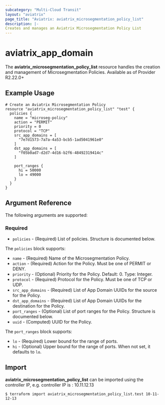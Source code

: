 ```yaml
---
subcategory: "Multi-Cloud Transit"
layout: "aviatrix"
page_title: "Aviatrix: aviatrix_microsegmentation_policy_list"
description: |-
Creates and manages an Aviatrix Microsegmentation Policy List
---
```


# aviatrix_app_domain

The **aviatrix_microsegmentation_policy_list** resource handles the creation and management of Microsegmentation Policies. Available as of Provider R2.22.0+

## Example Usage

```hcl
# Create an Aviatrix Microsegmentation Policy
resource "aviatrix_microsegmentation_policy_list" "test" {
  policies {
    name = "microseg-policy"
    action = "PERMIT"
    priority = 0
    protocol = "TCP"
    src_app_domains = [
      "7e7d1573-7a7a-4a53-bcb5-1ad5041961e0"
    ]
    dst_app_domains = [
      "f05b0ad7-d2d7-4d16-b2f6-48492319414c"
    ]
    
    port_ranges {
      hi = 50000
      lo = 49000
    }
  }
}
```

## Argument Reference

The following arguments are supported:

### Required

* `policies` - (Required) List of policies. Structure is documented below.


The `policies` block supports:
* `name` - (Required) Name of the Microsegmentation Policy.
* `action` - (Required) Action for the Policy. Must be one of PERMIT or DENY.
* `priority` - (Optional)  Priority for the Policy. Default: 0. Type: Integer.
* `protocol` - (Required) Protocol for the Policy. Must be one of TCP or UDP.
* `src_app_domains` - (Required) List of App Domain UUIDs for the source for the Policy.
* `dst_app_domains` - (Required) List of App Domain UUIDs for the destination for the Policy.
* `port_ranges` - (Optional) List of port ranges for the Policy. Structure is documented below.
* `uuid` - (Computed) UUID for the Policy.

The `port_ranges` block supports:
* `lo` - (Required) Lower bound for the range of ports.
* `hi` - (Optional) Upper bound for the range of ports. When not set, it defaults to `lo`.


## Import

**aviatrix_microsegmentation_policy_list** can be imported using the controller IP, e.g. controller IP is : 10.11.12.13

```
$ terraform import aviatrix_microsegmentation_policy_list.test 10-11-12-13
```
